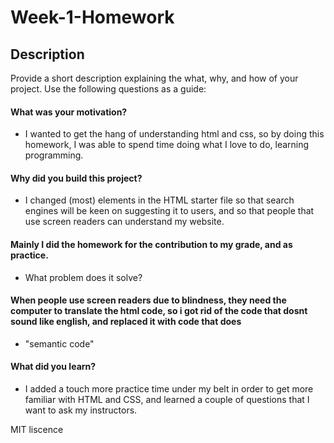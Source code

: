 # Week-1-Homework

## Description

Provide a short description explaining the what, why, and how of your project. Use the following questions as a guide:

#### What was your motivation?
- I wanted to get the hang of understanding html and css, so by doing this homework, I was able to spend time doing what I love to do, learning programming.
#### Why did you build this project?
- I changed (most) elements in the HTML starter file so that search engines will be keen on suggesting it to users, and so that people that use screen readers can understand my website.
#### Mainly I did the homework for the contribution to my grade, and as practice.
- What problem does it solve?
#### When people use screen readers due to blindness, they need the computer to translate the html code, so i got rid of the code that dosnt sound like english, and replaced it with code that does
- "semantic code"
#### What did you learn?
- I added a touch more practice time under my belt in order to get more familiar with HTML and CSS, and learned a couple of questions that I want to ask my instructors.


MIT liscence
